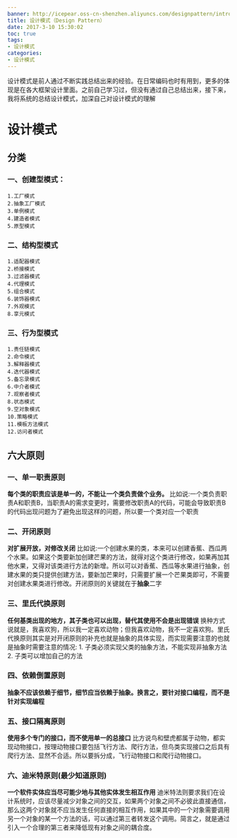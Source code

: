 ```yaml
---
banner: http://icepear.oss-cn-shenzhen.aliyuncs.com/designpattern/introduction/design.png
title: 设计模式（Design Pattern）
date: 2017-3-10 15:30:02
toc: true
tags: 
- 设计模式
categories:
- 设计模式
---
```

设计模式是前人通过不断实践总结出来的经验。在日常编码也时有用到，更多的体现是在各大框架设计里面。之前自己学习过，但没有通过自己总结出来，接下来，我将系统的总结设计模式，加深自己对设计模式的理解
<!--more-->
# 设计模式
## 分类
### 一、创建型模式：
    1.工厂模式
    2.抽象工厂模式
    3.单例模式
    4.建造者模式
    5.原型模式
### 二、结构型模式
    1.适配器模式
    2.桥接模式
    3.过滤器模式
    4.代理模式
    5.组合模式
    6.装饰器模式
    7.外观模式
    8.享元模式
### 三、行为型模式
    1.责任链模式
    2.命令模式
    3.解释器模式
    4.迭代器模式
    5.备忘录模式
    6.中介者模式
    7.观察者模式
    8.状态模式
    9.空对象模式
    10.策略模式
    11.模板方法模式
    12.访问者模式
## 六大原则
### 一、单一职责原则
**每个类的职责应该是单一的，不能让一个类负责做个业务。**
比如说:一个类负责职责A和职责B，当职责A的需求变更时，需要修改职责A的代码，可能会导致职责B的代码出现问题为了避免出现这样的问题，所以要一个类对应一个职责
### 二、开闭原则
**对扩展开放，对修改关闭**
比如说:一个创建水果的类，本来可以创建香蕉、西瓜两个水果。如果这个类要新加创建芒果的方法，就得对这个类进行修改，如果再加其他水果，又得对该类进行方法的新增。所以可以对香蕉、西瓜等水果进行抽象，创建水果的类只提供创建方法，要新加芒果时，只需要扩展一个芒果类即可，不需要对创建水果类进行修改。开闭原则的关键就在于**抽象**二字
### 三、里氏代换原则
**任何基类出现的地方，其子类也可以出现，替代其使用不会是出现错误**
换种方式说就是，我喜欢狗，所以我一定喜欢动物；但我喜欢动物，我不一定喜欢狗。里氏代换原则其实是对开闭原则的补充也就是抽象的具体实现，而实现需要注意的也就是抽象时需要注意的情况:
    1. 子类必须实现父类的抽象方法，不能实现非抽象方法
    2. 子类可以增加自己的方法
### 四、依赖倒置原则
**抽象不应该依赖于细节，细节应当依赖于抽象。换言之，要针对接口编程，而不是针对实现编程**
### 五、接口隔离原则
**使用多个专门的接口，而不使用单一的总接口**
比方说鸟和壁虎都属于动物，都实现动物接口，按理动物接口要包括飞行方法、爬行方法，但鸟类实现接口之后具有爬行方法、显然不合适。所以要拆分成，飞行动物接口和爬行动物接口。
### 六、迪米特原则(最少知道原则)
**一个软件实体应当尽可能少地与其他实体发生相互作用**
 迪米特法则要求我们在设计系统时，应该尽量减少对象之间的交互，如果两个对象之间不必彼此直接通信，那么这两个对象就不应当发生任何直接的相互作用，如果其中的一个对象需要调用另一个对象的某一个方法的话，可以通过第三者转发这个调用。简言之，就是通过引入一个合理的第三者来降低现有对象之间的耦合度。